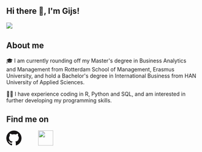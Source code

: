 ## Hi there 👋, I'm Gijs!

<a href="https://visitorbadge.io/status?path=https%3A%2F%2Fgithub.com%2FGijsWerkman"><img src="https://api.visitorbadge.io/api/visitors?path=https%3A%2F%2Fgithub.com%2FGijsWerkman&label=Visitors&countColor=%23d9e3f0&style=flat-square" /></a>

## About me
🎓 I am currently rounding off my Master's degree in Business Analytics and Management from Rotterdam School of Management, Erasmus University, and hold a Bachelor's degree in International Business from HAN University of Applied Sciences.

👨‍💻 I have experience coding in R, Python and SQL, and am interested in further developing my programming skills.

## Find me on
<p align="center">
    <div style="display: inline-block; margin-right: 20px;">
        <a href="https://github.com/GijsWerkman/"> 
            <img src="https://raw.githubusercontent.com/github/explore/78df643247d429f6cc873026c0622819ad797942/topics/github/github.png" width="40" height="40"/>
        </a>
    </div>
    <div style="display: inline-block; margin-left: 20px;">
        <a href="https://www.linkedin.com/in/gijs-werkman/"> 
            <img src="https://content.linkedin.com/content/dam/me/business/en-us/amp/brand-site/v2/bg/LI-Bug.svg.original.svg" width="40" height="40"/>
        </a>
    </div>
</p>


<!--
**GijsWerkman/GijsWerkman** is a ✨ _special_ ✨ repository because its `README.md` (this file) appears on your GitHub profile.

Here are some ideas to get you started:

- 🔭 I’m currently working on ...
- 🌱 I’m currently learning ...
- 👯 I’m looking to collaborate on ...
- 🤔 I’m looking for help with ...
- 💬 Ask me about ...
- 📫 How to reach me: ...
- 😄 Pronouns: ...
- ⚡ Fun fact: ...
-->
